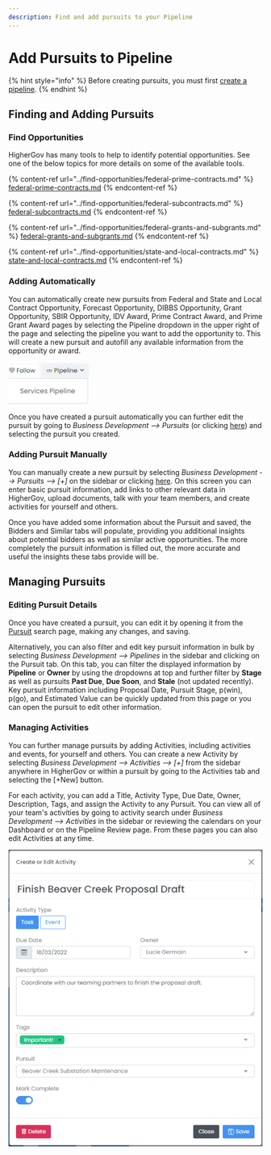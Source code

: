 ```yaml
---
description: Find and add pursuits to your Pipeline
---
```


# Add Pursuits to Pipeline

{% hint style="info" %}
Before creating pursuits, you must first [create a pipeline](create-a-pipeline.md).
{% endhint %}

## Finding and Adding Pursuits

### Find Opportunities

HigherGov has many tools to help to identify potential opportunities.  See one of the below topics for more details on some of the available tools.

{% content-ref url="../find-opportunities/federal-prime-contracts.md" %}
[federal-prime-contracts.md](../find-opportunities/federal-prime-contracts.md)
{% endcontent-ref %}

{% content-ref url="../find-opportunities/federal-subcontracts.md" %}
[federal-subcontracts.md](../find-opportunities/federal-subcontracts.md)
{% endcontent-ref %}

{% content-ref url="../find-opportunities/federal-grants-and-subgrants.md" %}
[federal-grants-and-subgrants.md](../find-opportunities/federal-grants-and-subgrants.md)
{% endcontent-ref %}

{% content-ref url="../find-opportunities/state-and-local-contracts.md" %}
[state-and-local-contracts.md](../find-opportunities/state-and-local-contracts.md)
{% endcontent-ref %}

### Adding Automatically

You can automatically create new pursuits from Federal and State and Local Contract Opportunity, Forecast Opportunity, DIBBS Opportunity, Grant Opportunity, SBIR Opportunity, IDV Award, Prime Contract Award, and Prime Grant Award pages by selecting the Pipeline dropdown in the upper right of the page and selecting the pipeline you want to add the opportunity to.  This will create a new pursuit and autofill any available information from the opportunity or award.

<div align="left">

<img src="../.gitbook/assets/Screenshot 2022-06-15 015637.png" alt="">

</div>

Once you have created a pursuit automatically you can further edit the pursuit by going to _Business Development --> Pursuits_ (or clicking [here](https://www.highergov.com/pursuit/)) and selecting the pursuit you created.

### Adding Pursuit Manually

You can manually create a new pursuit by selecting _Business Development --> Pursuits --> \[+]_ on the sidebar or clicking [here](https://www.highergov.com/pursuit/new).  On this screen you can enter basic pursuit information, add links to other relevant data in HigherGov, upload documents, talk with your team members, and create activities for yourself and others.

Once you have added some information about the Pursuit and saved, the Bidders and Similar tabs will populate, providing you additional insights about potential bidders as well as similar active opportunities. The more completely the pursuit information is filled out, the more accurate and useful the insights these tabs provide will be.

## Managing Pursuits

### Editing Pursuit Details

Once you have created a pursuit, you can edit it by opening it from the [Pursuit](https://www.highergov.com/pursuit/) search page, making any changes, and saving. &#x20;

Alternatively, you can also filter and edit key pursuit information in bulk by selecting _Business Development --> Pipelines_ in the sidebar and clicking on the Pursuit tab.  On this tab, you can filter the displayed information by **Pipeline** or **Owner** by using the dropdowns at top and further filter by **Stage** as well as pursuits **Past Due**, **Due Soon**, and **Stale** (not updated recently).  Key pursuit information including Proposal Date, Pursuit Stage, p(win), p(go), and Estimated Value can be quickly updated from this page or you can open the pursuit to edit other information.

### Managing Activities

You can further manage pursuits by adding Activities, including activities and events, for yourself and others. You can create a new Activity by selecting _Business Development --> Activities --> \[+]_ from the sidebar anywhere in HigherGov or within a pursuit by going to the Activities tab and selecting the \[+New] button.&#x20;

For each activity, you can add a Title, Activity Type, Due Date, Owner, Description, Tags, and assign the Activity to any Pursuit.  You can view all of your team's activities by going to activity search under _Business Development --> Activities_ in the sidebar or reviewing the calendars on your Dashboard or on the Pipeline Review page.  From these pages you can also edit Activities at any time.



![](../.gitbook/assets/Activity2.png)
